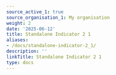 ```yaml
---
source_active_1: true
source_organisation_1: My organisation
weight: 2
date: '2025-06-12'
title: Standalone Indicator 2 1
aliases:
- /docs/standalone-indicator-2_1/
description: ''
linkTitle: Standalone Indicator 2 1
type: docs
---
```


